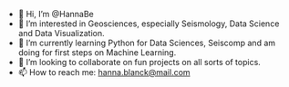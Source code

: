 - 👋 Hi, I’m @HannaBe
- 👀 I’m interested in Geosciences, especially Seismology, Data Science and Data Visualization.  
- 🌱 I’m currently learning Python for Data Sciences, Seiscomp and am doing for first steps on Machine Learning.
- 💞️ I’m looking to collaborate on fun projects on all sorts of topics.
- 📫 How to reach me: hanna.blanck@mail.com

<!---
HannaBe/HannaBe is a ✨ special ✨ repository because its `README.md` (this file) appears on your GitHub profile.
You can click the Preview link to take a look at your changes.
--->

